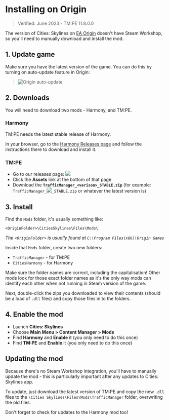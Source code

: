 # Installing on Origin

> Verified: June 2023 - TM:PE 11.8.0.0

The version of Cities: Skylines on [EA Origin](https://www.origin.com/gbr/en-us/store/cities-skylines/cities-skylines)
doesn't have Steam Workshop, so you'll need to manually download and install the mod.

## 1. Update game

Make sure you have the latest version of the game. You can do this by turning on auto-update feature in Origin:

> ![Origin auto-update](https://user-images.githubusercontent.com/1386719/60513570-811f8280-9ccf-11e9-8f34-845aa09e0d56.png)

## 2. Downloads

You will need to download two mods - Harmony, and TM:PE.

### Harmony

TM:PE needs the latest stable release of Harmony.

In your browser, go to the [Harmony Releases page](https://github.com/boformer/CitiesHarmony/releases/latest) and follow
the instructions there to download and install it.

### TM:PE

* Go to our releases
  page: <a href="https://github.com/CitiesSkylinesMods/TMPE/releases/latest"><img src="https://img.shields.io/github/v/release/CitiesSkylinesMods/TMPE?label=Origin-TMPE%26color=F56C2D%26logo=origin%26logoColor=F56C2D" /></a>
* Click the **Assets** link at the bottom of that page
* Download the **`TrafficManager_<verison>_STABLE.zip`** (for
  example: `TrafficManager_`<a href="https://github.com/CitiesSkylinesMods/TMPE/releases/latest"><img src="https://img.shields.io/github/v/release/CitiesSkylinesMods/TMPE?label=%26color=313131" /></a>`_STABLE.zip`
  or whatever the latest version is)

## 3. Install

Find the `Mods` folder, it's usually something like:

```shell
<OriginFolder>\CitiesSkylines\Files\Mods\
```

_The `<OriginFolder>` is usually found at `C:\Program Files(x86)\Origin Games`_

Inside that `Mods` folder, create two new folders:

* `TrafficManager` - for TM:PE
* `CitiesHarmony` - for Harmony

Make sure the folder names are correct, including the capitalisation! Other mods look for those exact folder names as
it's the only way mods can identify each other when not running in Steam version of the game.

Next, double-click the zips you downloaded to view their contents (should be a load of `.dll` files) and copy those
files in to the folders.

## 4. Enable the mod

* Launch **Cities: Skylines**
* Choose **Main Menu > Content Manager > Mods**
* Find **Harmony** and **Enable** it (you only need to do this once)
* Find **TM:PE** and **Enable** it (you only need to do this once)

## Updating the mod

Because there's no Steam Workshop integration, you'll have to manually update the mod - this is particularly important
after any updates to Cities: Skylines app.

To update, just download the latest version of TM:PE and copy the new `.dll` files to
the `\Cities Skylines\Files\Mods\TrafficManager` folder, overwriting the old files.

Don't forget to check for updates to the Harmony mod too!